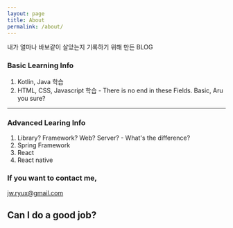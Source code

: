 ```yaml
---
layout: page
title: About
permalink: /about/
---
```


내가 얼마나 바보같이 살았는지 기록하기 위해 만든 BLOG

### Basic Learning Info

1. Kotlin, Java 학습
2. HTML, CSS, Javascript 학습 - There is no end in these Fields. Basic, Aru you sure?

---

### Advanced Learing Info
1. Library? Framework? Web? Server? - What's the difference?
2. Spring Framework
3. React
4. React native

### If you want to contact me,

[jw.ryux@gmail.com](mailto:jw.ryux@gmail.com)   

## **Can I do a good job?**